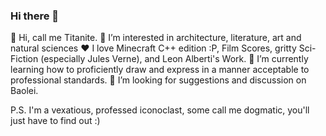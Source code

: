 ### Hi there 👋

👋 Hi, call me Titanite.
👀 I’m interested in architecture, literature, art and natural sciences
❤️ I love Minecraft C++ edition :P, Film Scores, gritty Sci-Fiction (especially Jules Verne), and Leon Alberti's Work.
🌱 I’m currently learning how to proficiently draw and express in a manner acceptable to professional standards.
💞️ I’m looking for suggestions and discussion on Baolei.

P.S. I'm a vexatious, professed iconoclast, some call me dogmatic, you'll just have to find out :)
